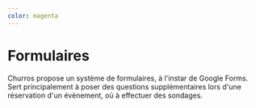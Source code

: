 ```yaml
---
color: magenta
---
```


# Formulaires

Churros propose un système de formulaires, à l'instar de Google Forms. Sert principalement à poser des questions supplémentaires lors d'une réservation d'un évènement, où à effectuer des sondages.
